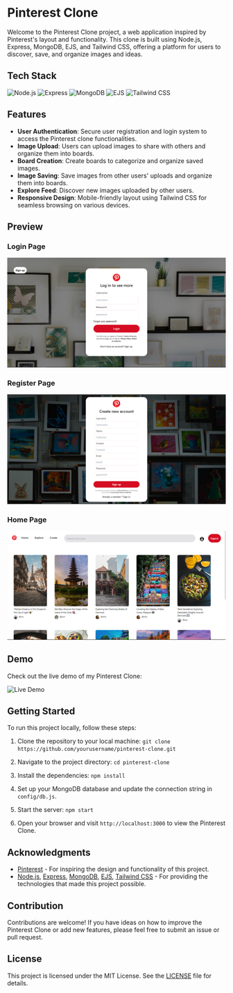 
# Pinterest Clone

Welcome to the Pinterest Clone project, a web application inspired by Pinterest's layout and functionality. This clone is built using Node.js, Express, MongoDB, EJS, and Tailwind CSS, offering a platform for users to discover, save, and organize images and ideas.

## Tech Stack

![Node.js](https://img.shields.io/badge/Node.js-%2343853D.svg?style=for-the-badge&logo=node.js)
![Express](https://img.shields.io/badge/Express.js-%23404d59.svg?style=for-the-badge)
![MongoDB](https://img.shields.io/badge/MongoDB-%234ea94b.svg?style=for-the-badge&logo=mongodb)
![EJS](https://img.shields.io/badge/EJS-%234ea94b.svg?style=for-the-badge)
![Tailwind CSS](https://img.shields.io/badge/Tailwind_CSS-%2338B2AC.svg?style=for-the-badge&logo=tailwind-css)

## Features

- **User Authentication**: Secure user registration and login system to access the Pinterest clone functionalities.
- **Image Upload**: Users can upload images to share with others and organize them into boards.
- **Board Creation**: Create boards to categorize and organize saved images.
- **Image Saving**: Save images from other users' uploads and organize them into boards.
- **Explore Feed**: Discover new images uploaded by other users.
- **Responsive Design**: Mobile-friendly layout using Tailwind CSS for seamless browsing on various devices.

## Preview

### Login Page
![Pinterest Clone Preview](/public/assets/pinterest-clone.png)

### Register Page
![Pinterest Clone Preview](/pin2.png)

### Home Page
![Pinterest Clone Preview](/pin3.png)

## Demo

Check out the live demo of my Pinterest Clone:

![Live Demo](./demo.gif)

## Getting Started

To run this project locally, follow these steps:

1. Clone the repository to your local machine:
```git clone https://github.com/yourusername/pinterest-clone.git```


2. Navigate to the project directory:
```cd pinterest-clone```


3. Install the dependencies:
```npm install```


4. Set up your MongoDB database and update the connection string in `config/db.js`.

5. Start the server:
```npm start```


6. Open your browser and visit `http://localhost:3000` to view the Pinterest Clone.

## Acknowledgments

- [Pinterest](https://www.pinterest.com/) - For inspiring the design and functionality of this project.
- [Node.js](https://nodejs.org/), [Express](https://expressjs.com/), [MongoDB](https://www.mongodb.com/), [EJS](https://ejs.co/), [Tailwind CSS](https://tailwindcss.com/) - For providing the technologies that made this project possible.


## Contribution

Contributions are welcome! If you have ideas on how to improve the Pinterest Clone or add new features, please feel free to submit an issue or pull request.

## License

This project is licensed under the MIT License. See the [LICENSE](LICENSE) file for details.



